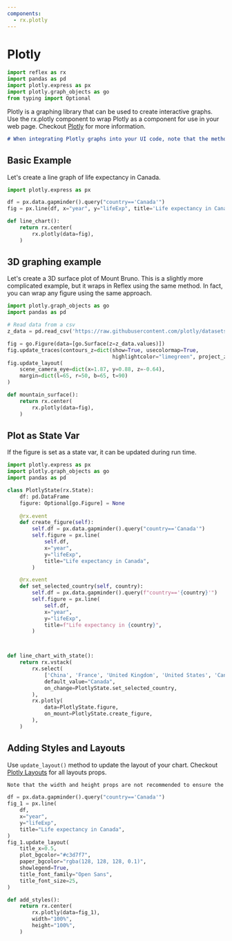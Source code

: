 ```yaml
---
components:
  - rx.plotly
---
```


# Plotly

```python exec
import reflex as rx
import pandas as pd
import plotly.express as px
import plotly.graph_objects as go
from typing import Optional
```

Plotly is a graphing library that can be used to create interactive graphs. Use the rx.plotly component to wrap Plotly as a component for use in your web page. Checkout [Plotly](https://plotly.com/graphing-libraries/) for more information.

```md alert info
# When integrating Plotly graphs into your UI code, note that the method for displaying the graph differs from a regular Python script. Instead of using `fig.show()`, use `rx.plotly(data=fig)` within your UI code to ensure the graph is properly rendered and displayed within the user interface
```

## Basic Example

Let's create a line graph of life expectancy in Canada.

```python demo exec
import plotly.express as px

df = px.data.gapminder().query("country=='Canada'")
fig = px.line(df, x="year", y="lifeExp", title='Life expectancy in Canada')

def line_chart():
    return rx.center(
        rx.plotly(data=fig),
    )
```

## 3D graphing example

Let's create a 3D surface plot of Mount Bruno. This is a slightly more complicated example, but it wraps in Reflex using the same method. In fact, you can wrap any figure using the same approach.

```python demo exec
import plotly.graph_objects as go
import pandas as pd

# Read data from a csv
z_data = pd.read_csv('https://raw.githubusercontent.com/plotly/datasets/master/api_docs/mt_bruno_elevation.csv')

fig = go.Figure(data=[go.Surface(z=z_data.values)])
fig.update_traces(contours_z=dict(show=True, usecolormap=True,
                                  highlightcolor="limegreen", project_z=True))
fig.update_layout(
    scene_camera_eye=dict(x=1.87, y=0.88, z=-0.64),
    margin=dict(l=65, r=50, b=65, t=90)
)

def mountain_surface():
    return rx.center(
        rx.plotly(data=fig),
    )
```

## Plot as State Var

If the figure is set as a state var, it can be updated during run time.

```python demo exec
import plotly.express as px
import plotly.graph_objects as go
import pandas as pd

class PlotlyState(rx.State):
    df: pd.DataFrame
    figure: Optional[go.Figure] = None
    
    @rx.event
    def create_figure(self):
        self.df = px.data.gapminder().query("country=='Canada'")
        self.figure = px.line(
            self.df,
            x="year",
            y="lifeExp",
            title="Life expectancy in Canada",
        )

    @rx.event
    def set_selected_country(self, country):
        self.df = px.data.gapminder().query(f"country=='{country}'")
        self.figure = px.line(
            self.df,
            x="year",
            y="lifeExp",
            title=f"Life expectancy in {country}",
        )



def line_chart_with_state():
    return rx.vstack(
        rx.select(
            ['China', 'France', 'United Kingdom', 'United States', 'Canada'],
            default_value="Canada",
            on_change=PlotlyState.set_selected_country,
        ),
        rx.plotly(
            data=PlotlyState.figure,
            on_mount=PlotlyState.create_figure,
        ),
    )
```

## Adding Styles and Layouts

Use `update_layout()` method to update the layout of your chart. Checkout [Plotly Layouts](https://plotly.com/python/reference/layout/) for all layouts props.

```md alert info
Note that the width and height props are not recommended to ensure the plot remains size responsive to its container. The size of plot will be determined by it's outer container.
```

```python demo exec
df = px.data.gapminder().query("country=='Canada'")
fig_1 = px.line(
    df,
    x="year",
    y="lifeExp",
    title="Life expectancy in Canada",
)
fig_1.update_layout(
    title_x=0.5,
    plot_bgcolor="#c3d7f7",
    paper_bgcolor="rgba(128, 128, 128, 0.1)",
    showlegend=True,
    title_font_family="Open Sans",
    title_font_size=25,
)

def add_styles():
    return rx.center(
        rx.plotly(data=fig_1),
        width="100%",
        height="100%",
    )
```
